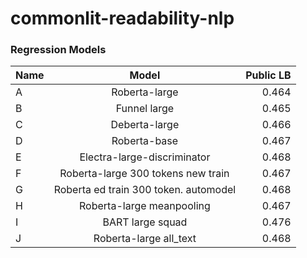 # commonlit-readability-nlp

### Regression Models 

| Name     |      Model     |  Public LB |
|----------|:-------------:|------:|
| A | Roberta-large | 0.464 |
| B | Funnel large  | 0.465 |
| C | Deberta-large | 0.466 |
| D | Roberta-base  | 0.467 |
| E | Electra-large-discriminator  | 0.468 |
| F | Roberta-large 300 tokens new train | 0.467  |
| G | Roberta ed train 300 token. automodel | 0.468  |
| H | Roberta-large meanpooling | 0.467 |
| I | BART large squad | 0.476  |
| J | Roberta-large all_text | 0.468  |


